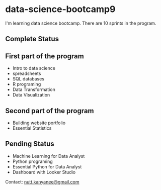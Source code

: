 # data-science-bootcamp9

I'm learning data science bootcamp. There are 10 sprints in the program.

## Complete Status

## First part of the program

- Intro to data science
- spreadsheets
- SQL databases
- R programing
- Data Transformation
- Data Visualization

## Second part of the program

- Building  website portfolio
- Essential Statistics
  
## Pending Status
- Machine Learning for Data Analyst  
- Python programing
- Essential Python for Data Analyst 
- Dashboard with Looker Studio

Contact: nutt.kanyanee@gmail.com

